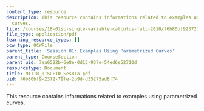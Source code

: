```yaml
---
content_type: resource
description: This resource contains informations related to examples using parametrized
  curves.
file: /courses/18-01sc-single-variable-calculus-fall-2010/f6b80bf9237279fe2b9dd35275ad8f74_MIT18_01SCF10_Ses81a.pdf
file_type: application/pdf
learning_resource_types: []
ocw_type: OCWFile
parent_title: 'Session 81: Examples Using Parametrized Curves'
parent_type: CourseSection
parent_uid: 7aa6522b-6e8e-0d13-937e-54ed6e52710d
resourcetype: Document
title: MIT18_01SCF10_Ses81a.pdf
uid: f6b80bf9-2372-79fe-2b9d-d35275ad8f74
---
```

This resource contains informations related to examples using parametrized curves.